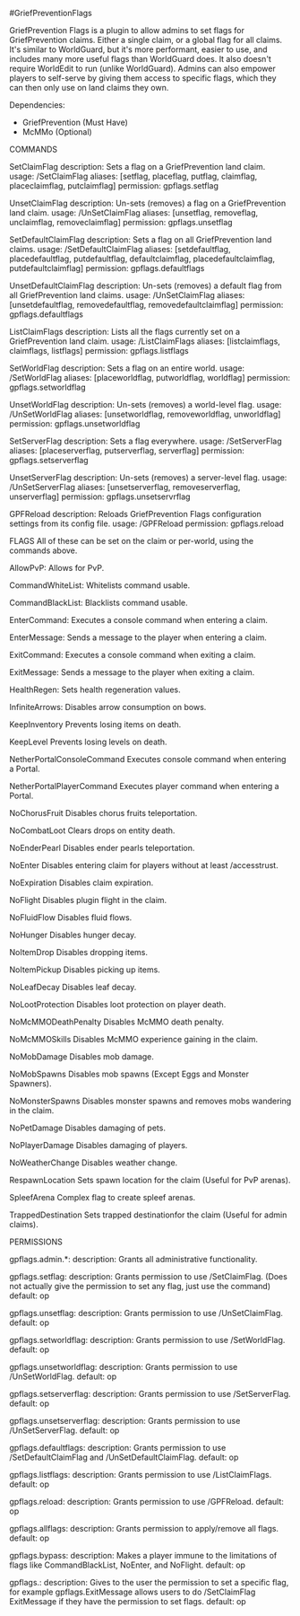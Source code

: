 #GriefPreventionFlags

GriefPrevention Flags is a plugin to allow admins to set flags for GriefPrevention claims. Either a single claim, or a global flag for all claims. It's similar to WorldGuard, but it's more performant, easier to use, and includes many more useful flags than WorldGuard does. It also doesn't require WorldEdit to run (unlike WorldGuard). Admins can also empower players to self-serve by giving them access to specific flags, which they can then only use on land claims they own.

Dependencies:
- GriefPrevention (Must Have)
- McMMo (Optional)


COMMANDS


SetClaimFlag
description: Sets a flag on a GriefPrevention land claim.
usage: /SetClaimFlag <flag> <optional parameters>
aliases: [setflag, placeflag, putflag, claimflag, placeclaimflag, putclaimflag]
permission: gpflags.setflag

UnsetClaimFlag
description: Un-sets (removes) a flag on a GriefPrevention land claim.
usage: /UnSetClaimFlag <flag>
aliases: [unsetflag, removeflag, unclaimflag, removeclaimflag]
permission: gpflags.unsetflag

SetDefaultClaimFlag
description: Sets a flag on all GriefPrevention land claims.
usage: /SetDefaultClaimFlag <flag> <optional parameters>
aliases: [setdefaultflag, placedefaultflag, putdefaultflag, defaultclaimflag, placedefaultclaimflag, putdefaultclaimflag]
permission: gpflags.defaultflags

UnsetDefaultClaimFlag
description: Un-sets (removes) a default flag from all GriefPrevention land claims.
usage: /UnSetClaimFlag <flag>
aliases: [unsetdefaultflag, removedefaultflag, removedefaultclaimflag]
permission: gpflags.defaultflags

ListClaimFlags
description: Lists all the flags currently set on a GriefPrevention land claim.
usage: /ListClaimFlags
aliases: [listclaimflags, claimflags, listflags]
permission: gpflags.listflags

SetWorldFlag
description: Sets a flag on an entire world.
usage: /SetWorldFlag <flag> <optional parameters>
aliases: [placeworldflag, putworldflag, worldflag]
permission: gpflags.setworldflag

UnsetWorldFlag
description: Un-sets (removes) a world-level flag.
usage: /UnSetWorldFlag <flag>
aliases: [unsetworldflag, removeworldflag, unworldflag]
permission: gpflags.unsetworldflag

SetServerFlag
description: Sets a flag everywhere.
usage: /SetServerFlag <flag> <optional parameters>
aliases: [placeserverflag, putserverflag, serverflag]
permission: gpflags.setserverflag

UnsetServerFlag
description: Un-sets (removes) a server-level flag.
usage: /UnSetServerFlag <flag>
aliases: [unsetserverflag, removeserverflag, unserverflag]
permission: gpflags.unsetservrflag

GPFReload
description: Reloads GriefPrevention Flags configuration settings from its config file.
usage: /GPFReload
permission: gpflags.reload


FLAGS
All of these can be set on the claim or per-world, using the commands above.


AllowPvP: 
Allows for PvP.

CommandWhiteList:
Whitelists command usable.

CommandBlackList:
Blacklists command usable.

EnterCommand:
Executes a console command when entering a claim.

EnterMessage:
Sends a message to the player when entering a claim.

ExitCommand:
Executes a console command when exiting a claim.

ExitMessage:
Sends a message to the player when exiting a claim.

HealthRegen:
Sets health regeneration values.

InfiniteArrows:
Disables arrow consumption on bows.

KeepInventory
Prevents losing items on death.

KeepLevel
Prevents losing levels on death.

NetherPortalConsoleCommand
Executes console command when entering a Portal.

NetherPortalPlayerCommand
Executes player command when entering a Portal.

NoChorusFruit
Disables chorus fruits teleportation.

NoCombatLoot
Clears drops on entity death.

NoEnderPearl
Disables ender pearls teleportation.

NoEnter
Disables entering claim for players without at least /accesstrust.

NoExpiration
Disables claim expiration.

NoFlight
Disables plugin flight in the claim.

NoFluidFlow
Disables fluid flows.

NoHunger
Disables hunger decay.

NoItemDrop
Disables dropping items.

NoItemPickup
Disables picking up items.

NoLeafDecay
Disables leaf decay.

NoLootProtection
Disables loot protection on player death.

NoMcMMODeathPenalty
Disables McMMO death penalty.

NoMcMMOSkills
Disables McMMO experience gaining in the claim.

NoMobDamage
Disables mob damage.

NoMobSpawns
Disables mob spawns (Except Eggs and Monster Spawners).

NoMonsterSpawns
Disables monster spawns and removes mobs wandering in the claim.

NoPetDamage
Disables damaging of pets.

NoPlayerDamage
Disables damaging of players.

NoWeatherChange
Disables weather change.

RespawnLocation
Sets spawn location for the claim (Useful for PvP arenas).

SpleefArena
Complex flag to create spleef arenas.

TrappedDestination
Sets trapped destinationfor the claim (Useful for admin claims).


PERMISSIONS


gpflags.admin.*:
description: Grants all administrative functionality.

gpflags.setflag:
description: Grants permission to use /SetClaimFlag. (Does not actually give the permission to set any flag, just use the command)
default: op

gpflags.unsetflag:
description: Grants permission to use /UnSetClaimFlag.
default: op

gpflags.setworldflag:
description: Grants permission to use /SetWorldFlag.
default: op

gpflags.unsetworldflag:
description: Grants permission to use /UnSetWorldFlag.
default: op

gpflags.setserverflag:
description: Grants permission to use /SetServerFlag.
default: op

gpflags.unsetserverflag:
description: Grants permission to use /UnSetServerFlag.
default: op

gpflags.defaultflags:
description: Grants permission to use /SetDefaultClaimFlag and /UnSetDefaultClaimFlag.
default: op

gpflags.listflags:
description: Grants permission to use /ListClaimFlags.
default: op

gpflags.reload:
description: Grants permission to use /GPFReload.
default: op

gpflags.allflags:
description: Grants permission to apply/remove all flags.
default: op

gpflags.bypass:
description: Makes a player immune to the limitations of flags like CommandBlackList, NoEnter, and NoFlight.
default: op

gpflags.<FLAGNAME>:
description: Gives to the user the permission to set a specific flag, for example gpflags.ExitMessage allows users to do /SetClaimFlag ExitMessage if they have the permission to set flags.
default: op